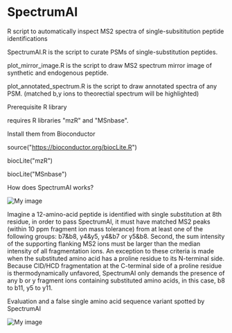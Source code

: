 # SpectrumAI
R script to automatically inspect MS2 spectra of single-subsititution peptide identifications


SpectrumAI.R is the script to curate PSMs of single-substitution peptides.

plot_mirror_image.R is the script to draw MS2 spectrum mirror image of synthetic and endogenous peptide.

plot_annotated_spectrum.R is the script to draw annotated spectra of any PSM. (matched b,y ions to theorectial spectrum will be highlighted) 


Prerequisite R library

requires R libraries "mzR" and "MSnbase".

Install them from Bioconductor

source("https://bioconductor.org/biocLite.R")

biocLite("mzR")

biocLite("MSnbase")


How does SpectrumAI works?

![My image](https://github.com/yafeng/SpectrumAI/sequence_example.png)

Imagine a 12-amino-acid peptide is identified with single substitution at 8th residue, in order to pass SpectrumAI, it must have matched MS2 peaks (within 10 ppm fragment ion mass tolerance) from at least one of the following groups: b7&b8, y4&y5, y4&b7 or y5&b8. Second, the sum intensity of the supporting flanking MS2 ions must be larger than the median intensity of all fragmentation ions. An exception to these criteria is made when the substituted amino acid has a proline residue to its N-terminal side. Because CID/HCD fragmentation at the C-terminal side of a proline residue is thermodynamically unfavored, SpectrumAI only demands the presence of any b or y fragment ions containing substituted amino acids, in this case, b8 to b11, y5 to y11. 


Evaluation and a false single amino acid sequence variant spotted by SpectrumAI

![My image](https://github.com/yafeng/SpectrumAI/SpectrumAI.png)
